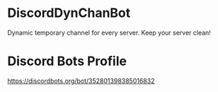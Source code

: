 # DiscordDynChanBot
Dynamic temporary channel for every server. Keep your server clean!

# Discord Bots Profile
https://discordbots.org/bot/352801398385016832